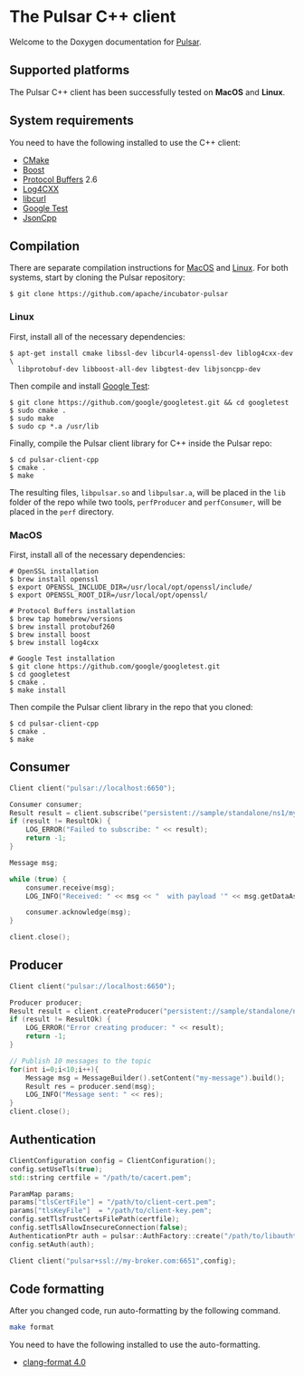 <!--

    Licensed to the Apache Software Foundation (ASF) under one
    or more contributor license agreements.  See the NOTICE file
    distributed with this work for additional information
    regarding copyright ownership.  The ASF licenses this file
    to you under the Apache License, Version 2.0 (the
    "License"); you may not use this file except in compliance
    with the License.  You may obtain a copy of the License at

      http://www.apache.org/licenses/LICENSE-2.0

    Unless required by applicable law or agreed to in writing,
    software distributed under the License is distributed on an
    "AS IS" BASIS, WITHOUT WARRANTIES OR CONDITIONS OF ANY
    KIND, either express or implied.  See the License for the
    specific language governing permissions and limitations
    under the License.

-->

# The Pulsar C++ client

Welcome to the Doxygen documentation for [Pulsar](https://pulsar.incubator.apache.org/).

## Supported platforms

The Pulsar C++ client has been successfully tested on **MacOS** and **Linux**.

## System requirements

You need to have the following installed to use the C++ client:

* [CMake](https://cmake.org/)
* [Boost](http://www.boost.org/)
* [Protocol Buffers](https://developers.google.com/protocol-buffers/) 2.6
* [Log4CXX](https://logging.apache.org/log4cxx)
* [libcurl](https://curl.haxx.se/libcurl/)
* [Google Test](https://github.com/google/googletest)
* [JsonCpp](https://github.com/open-source-parsers/jsoncpp)

## Compilation

There are separate compilation instructions for [MacOS](#macos) and [Linux](#linux). For both systems, start by cloning the Pulsar repository:

```shell
$ git clone https://github.com/apache/incubator-pulsar
```

### Linux

First, install all of the necessary dependencies:

```shell
$ apt-get install cmake libssl-dev libcurl4-openssl-dev liblog4cxx-dev \
  libprotobuf-dev libboost-all-dev libgtest-dev libjsoncpp-dev
```

Then compile and install [Google Test](https://github.com/google/googletest):

```shell
$ git clone https://github.com/google/googletest.git && cd googletest
$ sudo cmake .
$ sudo make
$ sudo cp *.a /usr/lib
```

Finally, compile the Pulsar client library for C++ inside the Pulsar repo:

```shell
$ cd pulsar-client-cpp
$ cmake .
$ make
```

The resulting files, `libpulsar.so` and `libpulsar.a`, will be placed in the `lib` folder of the repo while two tools, `perfProducer` and `perfConsumer`, will be placed in the `perf` directory.

### MacOS

First, install all of the necessary dependencies:

```shell
# OpenSSL installation
$ brew install openssl
$ export OPENSSL_INCLUDE_DIR=/usr/local/opt/openssl/include/
$ export OPENSSL_ROOT_DIR=/usr/local/opt/openssl/

# Protocol Buffers installation
$ brew tap homebrew/versions
$ brew install protobuf260
$ brew install boost
$ brew install log4cxx

# Google Test installation
$ git clone https://github.com/google/googletest.git
$ cd googletest
$ cmake .
$ make install
```

Then compile the Pulsar client library in the repo that you cloned:

```shell
$ cd pulsar-client-cpp
$ cmake .
$ make
```

## Consumer

```cpp
Client client("pulsar://localhost:6650");

Consumer consumer;
Result result = client.subscribe("persistent://sample/standalone/ns1/my-topic", "my-subscribtion-name", consumer);
if (result != ResultOk) {
    LOG_ERROR("Failed to subscribe: " << result);
    return -1;
}

Message msg;

while (true) {
    consumer.receive(msg);
    LOG_INFO("Received: " << msg << "  with payload '" << msg.getDataAsString() << "'");

    consumer.acknowledge(msg);
}

client.close();
```


## Producer

```cpp
Client client("pulsar://localhost:6650");

Producer producer;
Result result = client.createProducer("persistent://sample/standalone/ns1/my-topic", producer);
if (result != ResultOk) {
    LOG_ERROR("Error creating producer: " << result);
    return -1;
}

// Publish 10 messages to the topic
for(int i=0;i<10;i++){
    Message msg = MessageBuilder().setContent("my-message").build();
    Result res = producer.send(msg);
    LOG_INFO("Message sent: " << res);
}
client.close();
```

## Authentication

```cpp
ClientConfiguration config = ClientConfiguration();
config.setUseTls(true);
std::string certfile = "/path/to/cacert.pem";

ParamMap params;
params["tlsCertFile"] = "/path/to/client-cert.pem";
params["tlsKeyFile"]  = "/path/to/client-key.pem";
config.setTlsTrustCertsFilePath(certfile);
config.setTlsAllowInsecureConnection(false);
AuthenticationPtr auth = pulsar::AuthFactory::create("/path/to/libauthtls.so", params);
config.setAuth(auth);

Client client("pulsar+ssl://my-broker.com:6651",config);
```

## Code formatting
After you changed code, run auto-formatting by the following command.

```bash
make format
```
You need to have the following installed to use the auto-formatting.
* [clang-format 4.0](https://clang.llvm.org/)